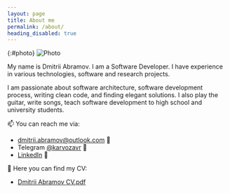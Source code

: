 ```yaml
---
layout: page
title: About me
permalink: /about/
heading_disabled: true
---
```


<style>
    #photo {
        background-image: url("assets/images/homepage/photo.png");
        background-size: cover;
        background-repeat: no-repeat;
        width: min(400px, 95%);
        top: 40px;
        height: min(400px, 95%);
        float: right;
    }
</style>

{:#photo}
![Photo](/assets/images/homepage/photo.png)

My name is Dmitrii Abramov. I am a Software Developer. 
I have experience in various technologies, software and research projects.

I am passionate about software architecture, software development process, writing clean code, and finding elegant solutions. I also play the guitar, write songs, teach software development to high school and university students.

📫 You can reach me via:
- [dmitrii.abramov@outlook.com](mailto:dmitrii.abramov@outlook.com) 📧
- Telegram [@karvozavr](https://t.me/karvozavr) 💬
- [LinkedIn](https://www.linkedin.com/in/dmitriy-abramov/) 👔

💼 Here you can find my CV:
- [Dmitrii Abramov CV.pdf](https://karvozavr.github.io/CV_Dmitrii_Abramov.pdf)
